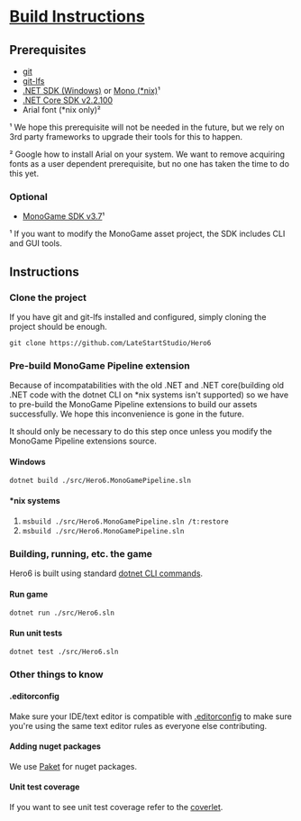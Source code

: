 # [Build Instructions](https://github.com/LateStartStudio/Hero6/blob/master/docs/BUILD-INSTRUCTIONS.md)

## Prerequisites

* [git](https://git-scm.com/)
* [git-lfs](https://git-lfs.github.com/)
* [.NET SDK (Windows)](https://dotnet.microsoft.com/download/visual-studio-sdks) or [Mono (*nix)](https://www.mono-project.com/)¹
* [.NET Core SDK v2.2.100](https://dotnet.microsoft.com/download/dotnet-core/2.2)
* Arial font (*nix only)²

¹ We hope this prerequisite will not be needed in the future, but we rely on 3rd party frameworks to upgrade their tools for this to happen.

² Google how to install Arial on your system. We want to remove acquiring fonts as a user dependent prerequisite, but no one has taken the time to do this yet.

### Optional

* [MonoGame SDK v3.7](http://community.monogame.net/t/monogame-3-7-release/10971)¹

¹ If you want to modify the MonoGame asset project, the SDK includes CLI and GUI tools.

## Instructions

### Clone the project

If you have git and git-lfs installed and configured, simply cloning the project should be enough.

`git clone https://github.com/LateStartStudio/Hero6`

### Pre-build MonoGame Pipeline extension

Because of incompatabilities with the old .NET and .NET core(building old .NET code with the dotnet CLI on *nix systems isn't supported) so we have to pre-build the MonoGame Pipeline extensions to build our assets successfully. We hope this inconvenience is gone in the future.

It should only be necessary to do this step once unless you modify the MonoGame Pipeline extensions source.

#### Windows

`dotnet build ./src/Hero6.MonoGamePipeline.sln`

#### *nix systems

1. `msbuild ./src/Hero6.MonoGamePipeline.sln /t:restore`
2. `msbuild ./src/Hero6.MonoGamePipeline.sln`

### Building, running, etc. the game

Hero6 is built using standard [dotnet CLI commands](https://docs.microsoft.com/en-us/dotnet/core/tools/?tabs=netcore2x).

#### Run game

`dotnet run ./src/Hero6.sln`

#### Run unit tests

`dotnet test ./src/Hero6.sln`

### Other things to know

#### .editorconfig

Make sure your IDE/text editor is compatible with [.editorconfig](https://editorconfig.org/) to make sure you're using the same text editor rules as everyone else contributing.

#### Adding nuget packages

We use [Paket](https://fsprojects.github.io/Paket/) for nuget packages.

#### Unit test coverage

If you want to see unit test coverage refer to the [coverlet](https://github.com/tonerdo/coverlet).
